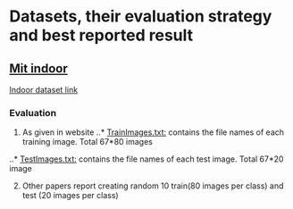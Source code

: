 # Datasets, their evaluation strategy and best reported result

## [Mit indoor](http://web.mit.edu/torralba/www/indoor.html)
[Indoor dataset link](http://groups.csail.mit.edu/vision/LabelMe/NewImages/indoorCVPR_09.tar)
### Evaluation 
1. As given in website
..* [TrainImages.txt:](http://web.mit.edu/torralba/www/TrainImages.txt) contains the file names of each training image. Total 67*80 images

..* [TestImages.txt:](http://web.mit.edu/torralba/www/TestImages.txt) contains the file names of each test image. Total 67*20 image

2. Other papers report creating random 10  train(80 images per class) and test (20 images per class)
